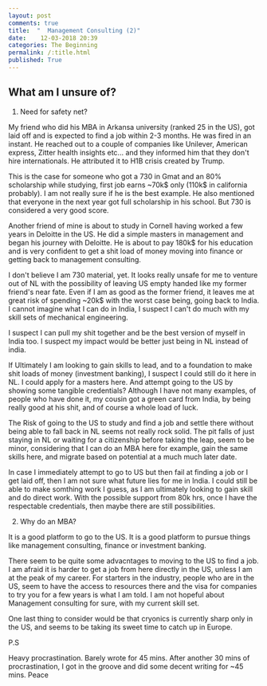 ```yaml
---
layout: post
comments: true
title:  "  Management Consulting (2)"
date:    12-03-2018 20:39
categories: The Beginning
permalink: /:title.html
published: True
---
```



## What am I  unsure of?

1. Need for safety net?

My friend who did his MBA in Arkansa university (ranked 25 in the US),
got laid off and is expected to find a job within 2-3 months. He was
fired in an instant. He reached out to a couple of companies like
Unilever, American express, Zitter health insights etc... and they
informed him that they don't hire internationals. He attributed it to
H1B crisis created by Trump.

This is the case for someone who got a 730 in Gmat and an 80%
scholarship while studying, first job earns ~70k$ only (110k$ in
california probably). I am not really sure if he is the best
example. He also mentioned that everyone in the next year got full
scholarship in his school. But 730 is considered a very good score.

Another friend of mine is about to study in Cornell having worked a
few years in Deloitte in the US. He did a simple masters in management
and began his journey with Deloitte. He is about to pay 180k$ for his
education and is very confident to get a shit load of money moving
into finance or getting back to management consulting.

I don't believe I am 730 material, yet. It looks really unsafe for me
to venture out of NL with the possibility of leaving US empty handed
like my former friend's near fate. Even if I am as good as the former
friend, it leaves me at great risk of spending ~20k$ with the worst
case being, going back to India. I cannot imagine what I can do in
India, I suspect I can't do much with my skill sets of mechanical
engineering. 

I suspect I can pull my shit together and be the best version of
myself in India too. I suspect my impact would be better just being in
NL instead of india. 

If Ultimately I am looking to gain skills to lead, and to a foundation
to make shit loads of money (investment banking), I suspect I could
still do it here in NL. I could apply for a masters here. And attempt
going to the US by showing some tangible credentials? Although I have
not many examples, of people who have done it, my cousin got a green
card from India, by being really good at his shit, and of course a
whole load of luck. 

The Risk of going to the US to study and find a job and settle there
without being able to fall back in NL seems not really rock solid. The
pit falls of just staying in NL or waiting for a citizenship before
taking the leap, seem to be minor, considering that I can do an MBA here
for example, gain the same skills here, and migrate based on potential
at a much much later date.

In case I immediately attempt to go to US but then fail at finding a
job or I get laid off, then I am not sure what future lies for me in
India. I could still be able to make somthing work I guess, as I am
ultimately looking to gain skill and do direct work. With the possible
support from 80k hrs, once I have the respectable credentials, then
maybe there are still possibilities.


2. Why do an MBA?

It is a good platform to go to the US. It is a good platform to pursue
things like management consulting, finance or investment banking.

There seem to be quite some advacntages to moving to the US to find a
job. I am afraid it is harder to get a job from here directly in the
US, unless I am at the peak of my career. For starters in the
industry, people who are in the US, seem to have the access to
resources there and the visa for companies to try you for a few
years is what I am told. I am not hopeful about Management consulting
for sure, with my current skill set.

One last thing to consider would be that cryonics is currently sharp
only in the US, and seems to be taking its sweet time to catch up in
Europe.

P.S

Heavy procrastination. Barely wrote for 45 mins. After another 30 mins
of procrastination, I got in the groove and did some decent writing
for ~45 mins. Peace
